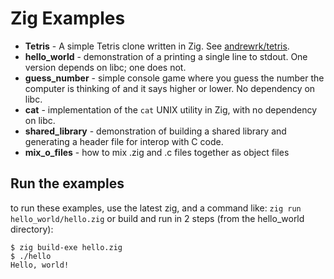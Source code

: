 # Zig Examples

 * **Tetris** - A simple Tetris clone written in Zig. See
   [andrewrk/tetris](https://github.com/andrewrk/tetris).
 * **hello_world** - demonstration of a printing a single line to stdout.
   One version depends on libc; one does not.
 * **guess_number** - simple console game where you guess the number the
   computer is thinking of and it says higher or lower. No dependency on
   libc.
 * **cat** - implementation of the `cat` UNIX utility in Zig, with no dependency
   on libc.
 * **shared_library** - demonstration of building a shared library and generating
   a header file for interop with C code.
 * **mix_o_files** - how to mix .zig and .c files together as object files
 
## Run the examples
to run these examples, use the latest zig, and a command like:
`zig run hello_world/hello.zig`
or build and run in 2 steps (from the hello_world directory):

``` shell
$ zig build-exe hello.zig
$ ./hello
Hello, world!
```
